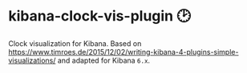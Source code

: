 # kibana-clock-vis-plugin :clock2:

Clock visualization for Kibana. Based on https://www.timroes.de/2015/12/02/writing-kibana-4-plugins-simple-visualizations/ and adapted for Kibana `6.x`.
